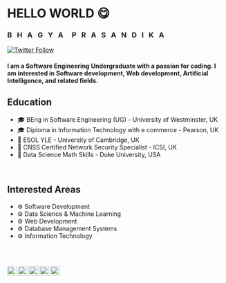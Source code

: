 #                                                 HELLO WORLD 😋 
### B  &nbsp; H &nbsp;  A &nbsp;  G &nbsp;  Y &nbsp;  A &nbsp; &nbsp;  P &nbsp;  R &nbsp;  A &nbsp;  S &nbsp;  A &nbsp;  N &nbsp;  D &nbsp;  I &nbsp;  K &nbsp;  A

[![Twitter Follow](https://img.shields.io/twitter/follow/PrasandikaB?label=Follow&style=social)](https://twitter.com/PrasandikaB) 


#### I am a Software Engineering Undergraduate with a passion for coding. I am interested in Software development, Web development, Artificial Intelligence, and related fields.

## Education

-  🎓 BEng in Software Engineering (UG) - University of Westminster, UK
-  🎓 Diploma in Information Technology with e commerce - Pearson, UK
-  🏫 ESOL YLE - University of Cambridge, UK
-  📜 CNSS Certified Network Security Specialist - ICSI, UK
-  📜 Data Science Math Skills - Duke University, USA
<br>

## Interested Areas

-  ⚙️ Software Development
-  ⚙️ Data Science & Machine Learning
-  ⚙️ Web Development
-  ⚙️ Database Management Systems
-  ⚙️ Information Technology

<br>

<br>

[<img align="left" alt="hi | LinkedIn" width="22px" src="https://cdn.jsdelivr.net/npm/simple-icons@v3/icons/linkedin.svg" />][linkedin]
[<img align="left" alt="hi | Twitter" width="22px" src="https://cdn.jsdelivr.net/npm/simple-icons@v3/icons/twitter.svg" />][twitter]
[<img align="left" alt="hi | Hackerrank" width="22px" src="https://cdn.jsdelivr.net/npm/simple-icons@3.13.0/icons/hackerrank.svg" />][Hackerrank]
[<img align="left" alt="hi | Instagram" width="22px" src="https://cdn.jsdelivr.net/npm/simple-icons@v3/icons/instagram.svg" />][instagram]
[<img align="left" alt="hi | Facebook" width="22px" src="https://cdn.jsdelivr.net/npm/simple-icons@3.13.0/icons/facebook.svg" />][Facebook]

<br>


[linkedin]: https://www.linkedin.com/in/bhagya-prasandika/
[twitter]: https://twitter.com/PrasandikaB
[Hackerrank]: https://www.hackerrank.com/prasandikabhagya
[instagram]: https://www.instagram.com/__prasandika.b__/
[Facebook]: https://www.facebook.com/bhagya.prasandika.5/
